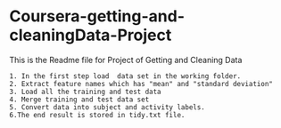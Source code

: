 # Coursera-getting-and-cleaningData-Project

This is the Readme file for Project of Getting and Cleaning Data
    
    1. In the first step load  data set in the working folder.
    2. Extract feature names which has "mean" and "standard deviation"
    3. Load all the training and test data 
    4. Merge training and test data set
    5. Convert data into subject and activity labels. 
    6.The end result is stored in tidy.txt file. 
